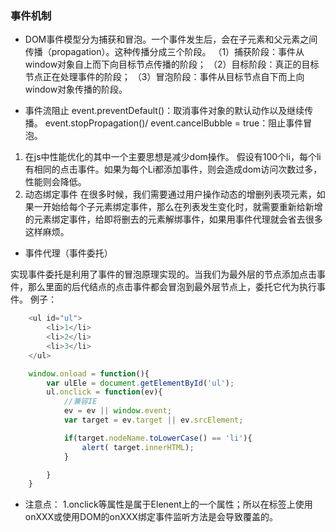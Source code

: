 ### 事件机制

- DOM事件模型分为捕获和冒泡。一个事件发生后，会在子元素和父元素之间传播（propagation）。这种传播分成三个阶段。
（1）捕获阶段：事件从window对象自上而下向目标节点传播的阶段；
（2）目标阶段：真正的目标节点正在处理事件的阶段；
（3）冒泡阶段：事件从目标节点自下而上向window对象传播的阶段。

- 事件流阻止
event.preventDefault()：取消事件对象的默认动作以及继续传播。
event.stopPropagation()/ event.cancelBubble = true：阻止事件冒泡。

 1. 在js中性能优化的其中一个主要思想是减少dom操作。
假设有100个li，每个li有相同的点击事件。如果为每个Li都添加事件，则会造成dom访问次数过多，性能则会降低。
 2. 动态绑定事件
在很多时候，我们需要通过用户操作动态的增删列表项元素，如果一开始给每个子元素绑定事件，那么在列表发生变化时，就需要重新给新增的元素绑定事件，给即将删去的元素解绑事件，如果用事件代理就会省去很多这样麻烦。

- 事件代理（事件委托）

实现事件委托是利用了事件的冒泡原理实现的。当我们为最外层的节点添加点击事件，那么里面的后代结点的点击事件都会冒泡到最外层节点上，委托它代为执行事件。 例子：
```javascript
    <ul id="ul">
        <li>1</li>
        <li>2</li>
        <li>3</li>
    </ul>

    window.onload = function(){
        var ulEle = document.getElementById('ul');
        ul.onclick = function(ev){
            //兼容IE
            ev = ev || window.event;
            var target = ev.target || ev.srcElement;

            if(target.nodeName.toLowerCase() == 'li'){
                alert( target.innerHTML);
            }

        }
    }
```

- 注意点： 1.onclick等属性是属于Elenent上的一个属性；所以在标签上使用onXXX或使用DOM的onXXX绑定事件监听方法是会导致覆盖的。